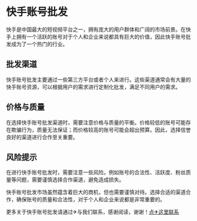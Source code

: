 # 快手账号批发

快手是中国最大的短视频平台之一，拥有庞大的用户群体和广阔的市场前景。在快手上拥有一个活跃的账号对于个人和企业来说都具有巨大的价值，因此快手账号批发成为了一个热门的行业。

## 批发渠道

快手账号批发主要通过一些第三方平台或者个人来进行。这些渠道通常会有大量的快手账号资源，可以根据用户的需求进行定制化批发，满足不同用户的需求。

## 价格与质量

在选择快手账号批发渠道时，需要注意价格与质量的平衡。价格较低的账号可能存在欺骗行为，质量无法保证；而价格较高的账号可能会超出预算。因此，选择信誉良好的渠道进行合作至关重要。

## 风险提示

在进行快手账号批发时，需要注意一些风险。例如账号的合法性、活跃度、粉丝质量等问题，需要谨慎选择合作渠道，避免造成损失。

快手账号批发市场虽然蕴含着巨大的商机，但也需要谨慎对待。选择合适的渠道合作，确保账号的质量和合法性，对于个人和企业来说都是非常重要的。

更多关于快手账号批发请通过✈与我们联系，感谢阅读，谢谢！[点✈这里联系](https://d.k02.cc)